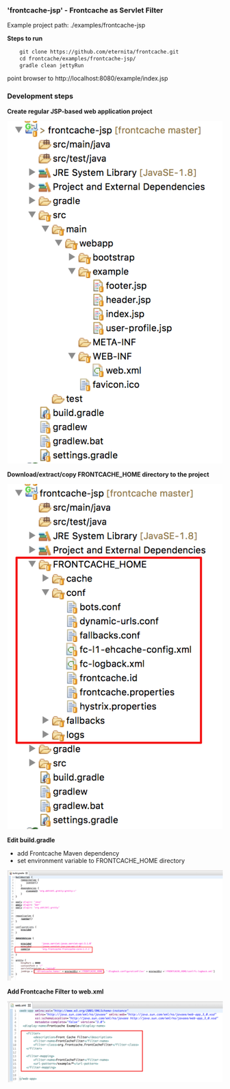 ### 'frontcache-jsp' - Frontcache as Servlet Filter ###

Example project path: ./examples/frontcache-jsp

**Steps to run**

        git clone https://github.com/eternita/frontcache.git
        cd frontcache/examples/frontcache-jsp/
        gradle clean jettyRun

point browser to http://localhost:8080/example/index.jsp

### Development steps ###

**Create regular JSP-based web application project**

![Alt](https://raw.githubusercontent.com/eternita/frontcache/master/examples/images/frontcache-jsp/jsp-web-project.png "Regular JSP-based web application project")

**Download/extract/copy FRONTCACHE_HOME directory to the project**

![Alt](https://raw.githubusercontent.com/eternita/frontcache/master/examples/images/frontcache-jsp/add-frontcache-home-dir.png "Add FRONTCACHE_HOME directory")


**Edit build.gradle**
 - add Frontcache Maven dependency
 - set environment variable to FRONTCACHE_HOME directory

![Alt](https://raw.githubusercontent.com/eternita/frontcache/master/examples/images/frontcache-jsp/edit-build-gradle.png "Edit build.gradle") 
 
**Add Frontcache Filter to web.xml**

![Alt](https://raw.githubusercontent.com/eternita/frontcache/master/examples/images/frontcache-jsp/edit-web-xml.png "Edit web.xml") 
